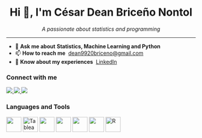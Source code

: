 <h1 align="center">
  Hi 👋, I'm <strong>César Dean Briceño Nontol</strong>
</h1>

<p align="center">
  <em>A passionate about statistics and programming</em>
</p>

---

- 💬 **Ask me about** <strong>Statistics, Machine Learning and Python</strong>  
- 📫 **How to reach me**&nbsp; <a href="mailto:dean9920briceno@gmail.com">dean9920briceno@gmail.com</a>  
- 📝 **Know about my experiences**&nbsp; <a href="https://pe.linkedin.com/in/dean-brice%C3%B1o-nontol/">LinkedIn</a>

### Connect with me
<p align="left">
  <a href="https://www.linkedin.com/in/sanchezluismachinelearning/" target="_blank">
    <img src="https://img.shields.io/badge/LinkedIn-0A66C2?style=for-the-badge&logo=linkedin&logoColor=white"/>
  </a>
  <a href="https://www.facebook.com/cesar.bricenonontol/" target="_blank">
    <img src="https://img.shields.io/badge/Facebook-1877F2?style=for-the-badge&logo=facebook&logoColor=white"/>
  </a>
  <a href="https://www.youtube.com/channel/UCwwhaaGR-E3cW8gek_2hlRg" target="_blank">
    <img src="https://img.shields.io/badge/YouTube-FF0000?style=for-the-badge&logo=youtube&logoColor=white"/>
  </a>
</p>

### Languages and Tools
<p>
  <!-- Stack principal -->
  
  <img src="https://icongr.am/devicon/amazonwebservices-original.svg"       height="40" />
  <img src="https://cdn.jsdelivr.net/npm/simple-icons@11/icons/tableau.svg"
       height="40" alt="Tableau"/>
  <img src="https://cdn.jsdelivr.net/gh/devicons/devicon/icons/git/git-original.svg"               height="40" />
  <img src="https://cdn.jsdelivr.net/gh/devicons/devicon/icons/python/python-original.svg"         height="40" />
  <img src="https://cdn.jsdelivr.net/gh/devicons/devicon/icons/pytorch/pytorch-original.svg"       height="40" />
  <img src="https://cdn.jsdelivr.net/gh/devicons/devicon/icons/tensorflow/tensorflow-original.svg" height="40" />

  <!-- Nuevos iconos -->
  <img src="https://cdn.jsdelivr.net/gh/devicons/devicon/icons/r/r-original.svg"                   height="40" alt="R" />

</p>
